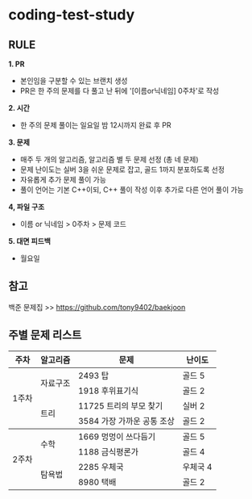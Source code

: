 # coding-test-study

## RULE
**1. PR**
- 본인임을 구분할 수 있는 브랜치 생성
- PR은 한 주의 문제를 다 풀고 난 뒤에 '[이름or닉네임] 0주차'로 작성
     
**2. 시간**
- 한 주의 문제 풀이는 일요일 밤 12시까지 완료 후 PR
     
**3. 문제**
- 매주 두 개의 알고리즘, 알고리즘 별 두 문제 선정 (총 네 문제)
- 문제 난이도는 실버 3을 쉬운 문제로 잡고, 골드 1까지 분포하도록 선정
- 자유롭게 추가 문제 풀이 가능
- 풀이 언어는 기본 C++이되, C++ 풀이 작성 이후 추가로 다른 언어 풀이 가능

**4, 파일 구조**
- 이름 or 닉네임 > 0주차 > 문제 코드

**5. 대면 피드백**
- 월요일

## 참고
백준 문제집 >> https://github.com/tony9402/baekjoon</br>

## 주별 문제 리스트
<table class="tg">
<thead>
  <tr>
    <th class="tg-7btt">주차</th>
    <th class="tg-7btt">알고리즘</th>
    <th class="tg-7btt">문제</th>
    <th class="tg-7btt">난이도</th>
  </tr>
</thead>
<tbody>
  <tr>
    <td class="tg-uzvj" rowspan="4">1주차</td>
    <td class="tg-9wq8" rowspan="2">자료구조</td>
    <td class="tg-0pky">2493 탑</td>
    <td class="tg-c3ow">골드 5</td>
  </tr>
  <tr>
    <td class="tg-0pky">1918 후위표기식</td>
    <td class="tg-c3ow">골드 2</td>
  </tr>
  <tr>
    <td class="tg-nrix" rowspan="2">트리</td>
    <td class="tg-0lax">11725 트리의 부모 찾기</td>
    <td class="tg-baqh">실버 2</td>
  </tr>
  <tr>
    <td class="tg-0pky">3584 가장 가까운 공통 조상 </td>
    <td class="tg-c3ow">골드 2</td>
  </tr>
</tbody>
<tbody>
  <tr>
    <td class="tg-uzvj" rowspan="4">2주차</td>
    <td class="tg-9wq8" rowspan="2">수학</td>
    <td class="tg-0pky">1669 멍멍이 쓰다듬기</td>
    <td class="tg-c3ow">골드 5</td>
  </tr>
  <tr>
    <td class="tg-0pky">1188 금식평론가</td>
    <td class="tg-c3ow">골드 4</td>
  </tr>
  <tr>
    <td class="tg-nrix" rowspan="2">탐욕법</td>
    <td class="tg-0lax">2285 우체국</td>
    <td class="tg-baqh">우체국 4</td>
  </tr>
  <tr>
    <td class="tg-0pky">8980 택배 </td>
    <td class="tg-c3ow">골드 2</td>
  </tr>
</tbody>
</table>
